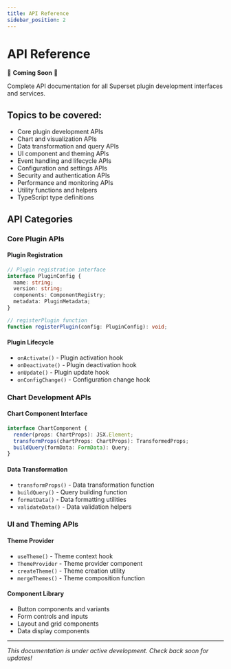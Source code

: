 ```yaml
---
title: API Reference
sidebar_position: 2
---
```


<!--
Licensed to the Apache Software Foundation (ASF) under one
or more contributor license agreements.  See the NOTICE file
distributed with this work for additional information
regarding copyright ownership.  The ASF licenses this file
to you under the Apache License, Version 2.0 (the
"License"); you may not use this file except in compliance
with the License.  You may obtain a copy of the License at

  http://www.apache.org/licenses/LICENSE-2.0

Unless required by applicable law or agreed to in writing,
software distributed under the License is distributed on an
"AS IS" BASIS, WITHOUT WARRANTIES OR CONDITIONS OF ANY
KIND, either express or implied.  See the License for the
specific language governing permissions and limitations
under the License.
-->

# API Reference

🚧 **Coming Soon** 🚧

Complete API documentation for all Superset plugin development interfaces and services.

## Topics to be covered:

- Core plugin development APIs
- Chart and visualization APIs
- Data transformation and query APIs
- UI component and theming APIs
- Event handling and lifecycle APIs
- Configuration and settings APIs
- Security and authentication APIs
- Performance and monitoring APIs
- Utility functions and helpers
- TypeScript type definitions

## API Categories

### Core Plugin APIs

#### Plugin Registration
```typescript
// Plugin registration interface
interface PluginConfig {
  name: string;
  version: string;
  components: ComponentRegistry;
  metadata: PluginMetadata;
}

// registerPlugin function
function registerPlugin(config: PluginConfig): void;
```

#### Plugin Lifecycle
- `onActivate()` - Plugin activation hook
- `onDeactivate()` - Plugin deactivation hook
- `onUpdate()` - Plugin update hook
- `onConfigChange()` - Configuration change hook

### Chart Development APIs

#### Chart Component Interface
```typescript
interface ChartComponent {
  render(props: ChartProps): JSX.Element;
  transformProps(chartProps: ChartProps): TransformedProps;
  buildQuery(formData: FormData): Query;
}
```

#### Data Transformation
- `transformProps()` - Data transformation function
- `buildQuery()` - Query building function
- `formatData()` - Data formatting utilities
- `validateData()` - Data validation helpers

### UI and Theming APIs

#### Theme Provider
- `useTheme()` - Theme context hook
- `ThemeProvider` - Theme provider component
- `createTheme()` - Theme creation utility
- `mergeThemes()` - Theme composition function

#### Component Library
- Button components and variants
- Form controls and inputs
- Layout and grid components
- Data display components

---

*This documentation is under active development. Check back soon for updates!*
